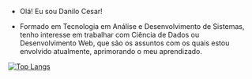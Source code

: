 - Olá! Eu sou Danilo Cesar!

- Formado em Tecnologia em Análise e Desenvolvimento de Sistemas, tenho interesse em trabalhar com Ciência de Dados ou Desenvolvimento Web, que são os assuntos com os quais estou envolvido atualmente, aprimorando o meu aprendizado.

[![Top Langs](https://github-readme-stats.vercel.app/api/top-langs/?username=DaniloCesarADS)](https://github.com/anuraghazra/github-readme-stats)

<!---
DaniloCesarADS/DaniloCesarADS is a ✨ special ✨ repository because its `README.md` (this file) appears on your GitHub profile.
You can click the Preview link to take a look at your changes.
--->
